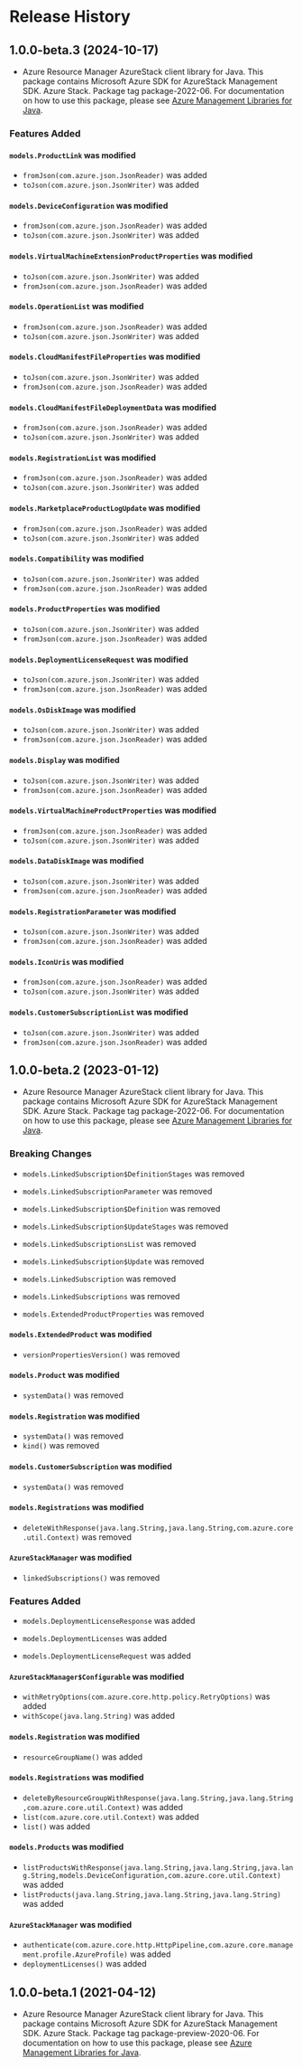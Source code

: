 # Release History

## 1.0.0-beta.3 (2024-10-17)

- Azure Resource Manager AzureStack client library for Java. This package contains Microsoft Azure SDK for AzureStack Management SDK. Azure Stack. Package tag package-2022-06. For documentation on how to use this package, please see [Azure Management Libraries for Java](https://aka.ms/azsdk/java/mgmt).

### Features Added

#### `models.ProductLink` was modified

* `fromJson(com.azure.json.JsonReader)` was added
* `toJson(com.azure.json.JsonWriter)` was added

#### `models.DeviceConfiguration` was modified

* `fromJson(com.azure.json.JsonReader)` was added
* `toJson(com.azure.json.JsonWriter)` was added

#### `models.VirtualMachineExtensionProductProperties` was modified

* `toJson(com.azure.json.JsonWriter)` was added
* `fromJson(com.azure.json.JsonReader)` was added

#### `models.OperationList` was modified

* `fromJson(com.azure.json.JsonReader)` was added
* `toJson(com.azure.json.JsonWriter)` was added

#### `models.CloudManifestFileProperties` was modified

* `toJson(com.azure.json.JsonWriter)` was added
* `fromJson(com.azure.json.JsonReader)` was added

#### `models.CloudManifestFileDeploymentData` was modified

* `fromJson(com.azure.json.JsonReader)` was added
* `toJson(com.azure.json.JsonWriter)` was added

#### `models.RegistrationList` was modified

* `fromJson(com.azure.json.JsonReader)` was added
* `toJson(com.azure.json.JsonWriter)` was added

#### `models.MarketplaceProductLogUpdate` was modified

* `fromJson(com.azure.json.JsonReader)` was added
* `toJson(com.azure.json.JsonWriter)` was added

#### `models.Compatibility` was modified

* `toJson(com.azure.json.JsonWriter)` was added
* `fromJson(com.azure.json.JsonReader)` was added

#### `models.ProductProperties` was modified

* `toJson(com.azure.json.JsonWriter)` was added
* `fromJson(com.azure.json.JsonReader)` was added

#### `models.DeploymentLicenseRequest` was modified

* `toJson(com.azure.json.JsonWriter)` was added
* `fromJson(com.azure.json.JsonReader)` was added

#### `models.OsDiskImage` was modified

* `toJson(com.azure.json.JsonWriter)` was added
* `fromJson(com.azure.json.JsonReader)` was added

#### `models.Display` was modified

* `toJson(com.azure.json.JsonWriter)` was added
* `fromJson(com.azure.json.JsonReader)` was added

#### `models.VirtualMachineProductProperties` was modified

* `fromJson(com.azure.json.JsonReader)` was added
* `toJson(com.azure.json.JsonWriter)` was added

#### `models.DataDiskImage` was modified

* `toJson(com.azure.json.JsonWriter)` was added
* `fromJson(com.azure.json.JsonReader)` was added

#### `models.RegistrationParameter` was modified

* `toJson(com.azure.json.JsonWriter)` was added
* `fromJson(com.azure.json.JsonReader)` was added

#### `models.IconUris` was modified

* `fromJson(com.azure.json.JsonReader)` was added
* `toJson(com.azure.json.JsonWriter)` was added

#### `models.CustomerSubscriptionList` was modified

* `toJson(com.azure.json.JsonWriter)` was added
* `fromJson(com.azure.json.JsonReader)` was added

## 1.0.0-beta.2 (2023-01-12)

- Azure Resource Manager AzureStack client library for Java. This package contains Microsoft Azure SDK for AzureStack Management SDK. Azure Stack. Package tag package-2022-06. For documentation on how to use this package, please see [Azure Management Libraries for Java](https://aka.ms/azsdk/java/mgmt).

### Breaking Changes

* `models.LinkedSubscription$DefinitionStages` was removed

* `models.LinkedSubscriptionParameter` was removed

* `models.LinkedSubscription$Definition` was removed

* `models.LinkedSubscription$UpdateStages` was removed

* `models.LinkedSubscriptionsList` was removed

* `models.LinkedSubscription$Update` was removed

* `models.LinkedSubscription` was removed

* `models.LinkedSubscriptions` was removed

* `models.ExtendedProductProperties` was removed

#### `models.ExtendedProduct` was modified

* `versionPropertiesVersion()` was removed

#### `models.Product` was modified

* `systemData()` was removed

#### `models.Registration` was modified

* `systemData()` was removed
* `kind()` was removed

#### `models.CustomerSubscription` was modified

* `systemData()` was removed

#### `models.Registrations` was modified

* `deleteWithResponse(java.lang.String,java.lang.String,com.azure.core.util.Context)` was removed

#### `AzureStackManager` was modified

* `linkedSubscriptions()` was removed

### Features Added

* `models.DeploymentLicenseResponse` was added

* `models.DeploymentLicenses` was added

* `models.DeploymentLicenseRequest` was added

#### `AzureStackManager$Configurable` was modified

* `withRetryOptions(com.azure.core.http.policy.RetryOptions)` was added
* `withScope(java.lang.String)` was added

#### `models.Registration` was modified

* `resourceGroupName()` was added

#### `models.Registrations` was modified

* `deleteByResourceGroupWithResponse(java.lang.String,java.lang.String,com.azure.core.util.Context)` was added
* `list(com.azure.core.util.Context)` was added
* `list()` was added

#### `models.Products` was modified

* `listProductsWithResponse(java.lang.String,java.lang.String,java.lang.String,models.DeviceConfiguration,com.azure.core.util.Context)` was added
* `listProducts(java.lang.String,java.lang.String,java.lang.String)` was added

#### `AzureStackManager` was modified

* `authenticate(com.azure.core.http.HttpPipeline,com.azure.core.management.profile.AzureProfile)` was added
* `deploymentLicenses()` was added

## 1.0.0-beta.1 (2021-04-12)

- Azure Resource Manager AzureStack client library for Java. This package contains Microsoft Azure SDK for AzureStack Management SDK. Azure Stack. Package tag package-preview-2020-06. For documentation on how to use this package, please see [Azure Management Libraries for Java](https://aka.ms/azsdk/java/mgmt).
